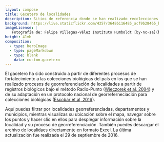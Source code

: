 ```yaml
---
layout: compose
title: Gacetero de localidades
description: Sitios de referencia donde se han realizado recolecciones de especímenes y que han sido georreferenciados bajo el método de georreferenciación Radio-Punto.
background: https://live.staticflickr.com/4357/36486116485_acf9b28465_b.jpg
imageLicense: |
   Fotografía de: Felipe Villegas-Vélez Instituto Humboldt [by-nc-sa](https://creativecommons.org/licenses/by-nc-sa/3.0/) 
height: 41vh
composition: 
  - type: heroImage
  - type: pageMarkdown
  - type: blank
    data: custom.gacetero
---
```


El gacetero ha sido construido a partir de diferentes procesos de fortalecimiento a las colecciones biológicas del país en los que se han realizado procesos de georreferenciación de localidades a partir de registros biológicos bajo el método Radio-Punto ([Wieczorek et al, 2004](https://www.researchgate.net/publication/220650170_The_Point-Radius_method_for_georeferencing_locality_descriptions_and_calculating_associated_uncertainty)) y de su adaptación en un protocolo nacional de georreferneciación para colecciones biológicas ([Escobar et al, 2016](http://repository.humboldt.org.co/handle/20.500.11761/35180)). 

Aquí puedes filtrar por localidades georreferenciadas, departamentos y municipios, mientras visualizas su ubicación sobre el mapa, navegar sobre los puntos y hacer clic en ellos para desplegar información sobre la localidad y su proceso de georreferenciación. También puedes descargar el archivo de localidaes directamente en formato Excel. La última actualización fue realizada el 29 de septiembre de 2016.
